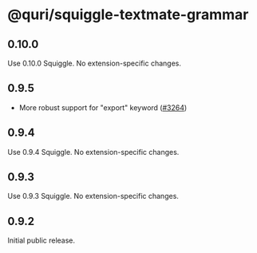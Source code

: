 # @quri/squiggle-textmate-grammar

## 0.10.0

Use 0.10.0 Squiggle. No extension-specific changes.

## 0.9.5

- More robust support for "export" keyword ([#3264](https://github.com/quantified-uncertainty/squiggle/pull/3264))

## 0.9.4

Use 0.9.4 Squiggle. No extension-specific changes.

## 0.9.3

Use 0.9.3 Squiggle. No extension-specific changes.

## 0.9.2

Initial public release.
